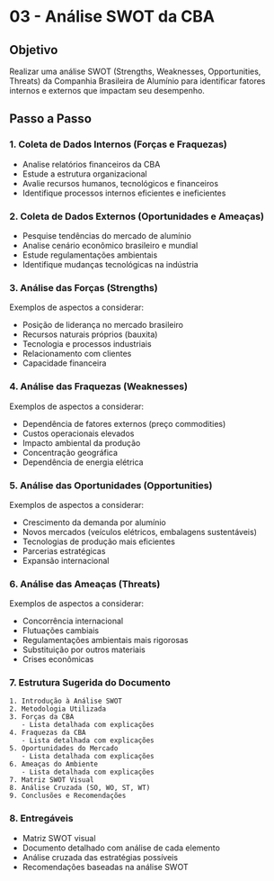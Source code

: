 # 03 - Análise SWOT da CBA

## Objetivo
Realizar uma análise SWOT (Strengths, Weaknesses, Opportunities, Threats) da Companhia Brasileira de Alumínio para identificar fatores internos e externos que impactam seu desempenho.

## Passo a Passo

### 1. **Coleta de Dados Internos (Forças e Fraquezas)**
- Analise relatórios financeiros da CBA
- Estude a estrutura organizacional
- Avalie recursos humanos, tecnológicos e financeiros
- Identifique processos internos eficientes e ineficientes

### 2. **Coleta de Dados Externos (Oportunidades e Ameaças)**
- Pesquise tendências do mercado de alumínio
- Analise cenário econômico brasileiro e mundial
- Estude regulamentações ambientais
- Identifique mudanças tecnológicas na indústria

### 3. **Análise das Forças (Strengths)**
Exemplos de aspectos a considerar:
- Posição de liderança no mercado brasileiro
- Recursos naturais próprios (bauxita)
- Tecnologia e processos industriais
- Relacionamento com clientes
- Capacidade financeira

### 4. **Análise das Fraquezas (Weaknesses)**
Exemplos de aspectos a considerar:
- Dependência de fatores externos (preço commodities)
- Custos operacionais elevados
- Impacto ambiental da produção
- Concentração geográfica
- Dependência de energia elétrica

### 5. **Análise das Oportunidades (Opportunities)**
Exemplos de aspectos a considerar:
- Crescimento da demanda por alumínio
- Novos mercados (veículos elétricos, embalagens sustentáveis)
- Tecnologias de produção mais eficientes
- Parcerias estratégicas
- Expansão internacional

### 6. **Análise das Ameaças (Threats)**
Exemplos de aspectos a considerar:
- Concorrência internacional
- Flutuações cambiais
- Regulamentações ambientais mais rigorosas
- Substituição por outros materiais
- Crises econômicas

### 7. **Estrutura Sugerida do Documento**
```
1. Introdução à Análise SWOT
2. Metodologia Utilizada
3. Forças da CBA
   - Lista detalhada com explicações
4. Fraquezas da CBA
   - Lista detalhada com explicações
5. Oportunidades do Mercado
   - Lista detalhada com explicações
6. Ameaças do Ambiente
   - Lista detalhada com explicações
7. Matriz SWOT Visual
8. Análise Cruzada (SO, WO, ST, WT)
9. Conclusões e Recomendações
```

### 8. **Entregáveis**
- Matriz SWOT visual
- Documento detalhado com análise de cada elemento
- Análise cruzada das estratégias possíveis
- Recomendações baseadas na análise SWOT
